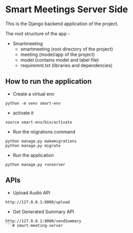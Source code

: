 
# Smart Meetings Server Side

This is the Django backend application of the project.

The root structure of the app - 
-   Smartmeeting
    -   smartmeeting (root directory of the project)
    -   meeting (model/app of the project)
    -   model   (contains model and label file)
    -   requiremnt.txt  (libraries and dependencies)


## How to run the application

-   Create a virtual env 
```base 
python -m venv smart-env
```
- activate it
```base
source smart-env/bin/activate
```
- Run the migrations command
```base
python manage.py makemigrations
python manage.py migrate
```

- Run the application
```base
python manage.py runserver
```

## APIs
- Upload Audio API
```base
http://127.0.0.1:8000/upload
```

- Get Generated Summary API
```base
http://127.0.0.1:8000/sendSummary
```# smart-meeting-server
